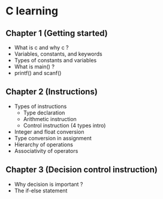 # C learning

## Chapter 1 (Getting started)
- What is c and why c ?
- Variables, constants, and keywords
- Types of constants and variables 
- What is main() ?
- printf() and scanf()

## Chapter 2 (Instructions)
- Types of instructions
    - Type declaration
    - Arithmetic instruction
    - Control instruction (4 types intro)
- Integer and float conversion 
- Type conversion in assignment
- Hierarchy of operations
- Associativity of operators

## Chapter 3 (Decision control instruction)
- Why decision is important ?
- The if-else statement

